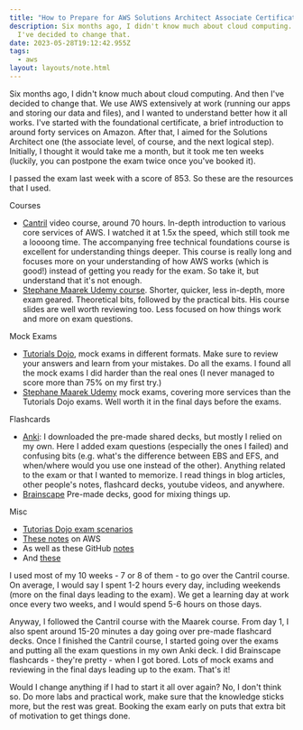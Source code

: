 ```yaml
---
title: "How to Prepare for AWS Solutions Architect Associate Certificate "
description: Six months ago, I didn't know much about cloud computing. And then
  I've decided to change that.
date: 2023-05-28T19:12:42.955Z
tags:
  - aws
layout: layouts/note.html
---
```

Six months ago, I didn't know much about cloud computing. And then I've decided to change that. 
We use AWS extensively at work (running our apps and storing our data and files), and I wanted to understand better how it all works. 
I've started with the foundational certificate, a brief introduction to around forty services on Amazon. After that, I aimed for the Solutions Architect one (the associate level, of course, and the next logical step). Initially, I thought it would take me a month, but it took me ten weeks (luckily, you can postpone the exam twice once you've booked it).

I passed the exam last week with a score of 853. So these are the resources that I used.

Courses

* [Cantril](https://learn.cantrill.io/courses) video course, around 70 hours. In-depth introduction to various core services of AWS. I watched it at 1.5x the speed, which still took me a loooong time. The accompanying free technical foundations course is excellent for understanding things deeper. This course is really long and focuses more on your understanding of how AWS works (which is good!) instead of getting you ready for the exam. So take it, but understand that it's not enough. 
* [Stephane Maarek Udemy course](https://www.udemy.com/user/stephane-maarek/). Shorter, quicker, less in-depth, more exam geared. Theoretical bits, followed by the practical bits. His course slides are well worth reviewing too. Less focused on how things work and more on exam questions.

Mock Exams

* [Tutorials Dojo](https://portal.tutorialsdojo.com/), mock exams in different formats. Make sure to review your answers and learn from your mistakes. Do all the exams. I found all the mock exams I did harder than the real ones (I never managed to score more than 75% on my first try.)
* [Stephane Maarek Udemy](https://www.udemy.com/course/practice-exams-aws-certified-solutions-architect-associate/) mock exams, covering more services than the Tutorials Dojo exams. Well worth it in the final days before the exams. 

Flashcards

* [Anki](https://apps.ankiweb.net/): I downloaded the pre-made shared decks, but mostly I relied on my own. Here I added exam questions (especially the ones I failed) and confusing bits (e.g. what's the difference between EBS and EFS, and when/where would you use one instead of the other). Anything related to the exam or that I wanted to memorize. I read things in blog articles, other people's notes, flashcard decks, youtube videos, and anywhere.
* [Brainscape](https://www.brainscape.com/subjects/solutions%20architect) Pre-made decks, good for mixing things up. 

Misc

* [Tutorias Dojo exam scenarios](https://tutorialsdojo.com/aws-certified-solutions-architect-associate-saa-c03/#common-saa-c03-exam-scenarios)
* [These notes](https://www.semicolonandsons.com/code_diary/AWS/AWS-overview) on AWS
* As well as these GitHub [notes](https://github.com/atmen1997/AWS-SAA-C03-Notes)
* And [these](https://github.com/nishagrawal/AWS-SAA-C03-Notes)

I used most of my 10 weeks - 7 or 8 of them - to go over the Cantril course. On average, I would say I spent 1-2 hours every day, including weekends (more on the final days leading to the exam). We get a learning day at work once every two weeks, and I would spend 5-6 hours on those days. 

Anyway, I followed the Cantril course with the Maarek course. From day 1, I also spent around 15-20 minutes a day going over pre-made flashcard decks. Once I finished the Cantril course, I started going over the exams and putting all the exam questions in my own Anki deck. I did Brainscape flashcards - they're pretty - when I got bored. Lots of mock exams and reviewing in the final days leading up to the exam. That's it!

Would I change anything if I had to start it all over again?
No, I don't think so. Do more labs and practical work, make sure that the knowledge sticks more, but the rest was great. Booking the exam early on puts that extra bit of motivation to get things done.